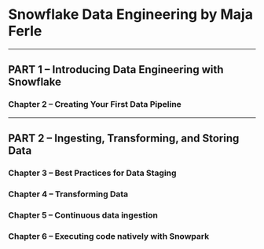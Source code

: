 # Snowflake Data Engineering by Maja Ferle

---

## PART 1 – Introducing Data Engineering with Snowflake

### Chapter 2 – Creating Your First Data Pipeline

---

## PART 2 – Ingesting, Transforming, and Storing Data

### Chapter 3 – Best Practices for Data Staging

### Chapter 4 – Transforming Data

### Chapter 5 – Continuous data ingestion

### Chapter 6 – Executing code natively with Snowpark
